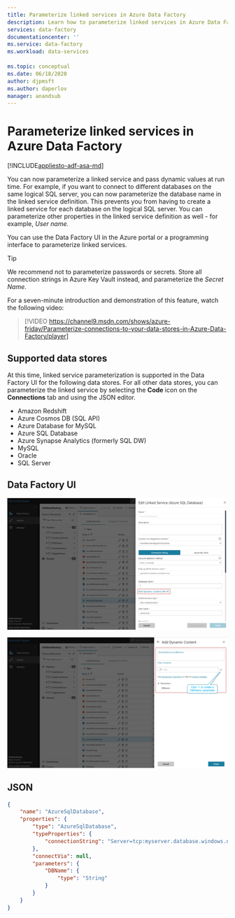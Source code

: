 ```yaml
---
title: Parameterize linked services in Azure Data Factory 
description: Learn how to parameterize linked services in Azure Data Factory and pass dynamic values at run time.
services: data-factory
documentationcenter: ''
ms.service: data-factory
ms.workload: data-services

ms.topic: conceptual
ms.date: 06/18/2020
author: djpmsft
ms.author: daperlov
manager: anandsub
---
```

# Parameterize linked services in Azure Data Factory
[!INCLUDE[appliesto-adf-asa-md](includes/appliesto-adf-asa-md.md)]

You can now parameterize a linked service and pass dynamic values at run time. For example, if you want to connect to different databases on the same logical SQL server, you can now parameterize the database name in the linked service definition. This prevents you from having to create a linked service for each database on the logical SQL server. You can parameterize other properties in the linked service definition as well - for example, *User name.*

You can use the Data Factory UI in the Azure portal or a programming interface to parameterize linked services.

> [!TIP]
> We recommend not to parameterize passwords or secrets. Store all connection strings in Azure Key Vault instead, and parameterize the *Secret Name*.

For a seven-minute introduction and demonstration of this feature, watch the following video:

> [!VIDEO https://channel9.msdn.com/shows/azure-friday/Parameterize-connections-to-your-data-stores-in-Azure-Data-Factory/player]

## Supported data stores

At this time, linked service parameterization is supported in the Data Factory UI for the following data stores. For all other data stores, you can parameterize the linked service by selecting the **Code** icon on the **Connections** tab and using the JSON editor.

- Amazon Redshift
- Azure Cosmos DB (SQL API)
- Azure Database for MySQL
- Azure SQL Database
- Azure Synapse Analytics (formerly SQL DW)
- MySQL
- Oracle
- SQL Server

## Data Factory UI

![Add dynamic content to the Linked Service definition](media/parameterize-linked-services/parameterize-linked-services-image1.png)

![Create a new parameter](media/parameterize-linked-services/parameterize-linked-services-image2.png)

## JSON

```json
{
	"name": "AzureSqlDatabase",
	"properties": {
		"type": "AzureSqlDatabase",
		"typeProperties": {
			"connectionString": "Server=tcp:myserver.database.windows.net,1433;Database=@{linkedService().DBName};User ID=user;Password=fake;Trusted_Connection=False;Encrypt=True;Connection Timeout=30"
		},
		"connectVia": null,
		"parameters": {
			"DBName": {
				"type": "String"
			}
		}
	}
}
```
